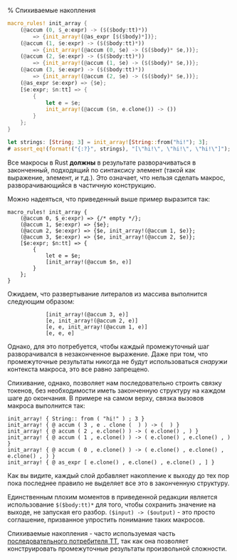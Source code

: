 % Спихиваемые накопления

```rust
macro_rules! init_array {
    (@accum (0, $_e:expr) -> ($($body:tt)*))
        => {init_array!(@as_expr [$($body)*])};
    (@accum (1, $e:expr) -> ($($body:tt)*))
        => {init_array!(@accum (0, $e) -> ($($body)* $e,))};
    (@accum (2, $e:expr) -> ($($body:tt)*))
        => {init_array!(@accum (1, $e) -> ($($body)* $e,))};
    (@accum (3, $e:expr) -> ($($body:tt)*))
        => {init_array!(@accum (2, $e) -> ($($body)* $e,))};
    (@as_expr $e:expr) => {$e};
    [$e:expr; $n:tt] => {
        {
            let e = $e;
            init_array!(@accum ($n, e.clone()) -> ())
        }
    };
}

let strings: [String; 3] = init_array![String::from("hi!"); 3];
# assert_eq!(format!("{:?}", strings), "[\"hi!\", \"hi!\", \"hi!\"]");
```

Все макросы в  Rust **должны** в результате разворачиваться в законченный, подходящий по синтаксису элемент (такой как выражение, элемент, *и т.д.*). Это означает, что нельзя сделать макрос, разворачивающийся в частичную конструкцию.

Можно надеяться, что приведенный выше пример выразится так:

```ignore
macro_rules! init_array {
    (@accum 0, $_e:expr) => {/* empty */};
    (@accum 1, $e:expr) => {$e};
    (@accum 2, $e:expr) => {$e, init_array!(@accum 1, $e)};
    (@accum 3, $e:expr) => {$e, init_array!(@accum 2, $e)};
    [$e:expr; $n:tt] => {
        {
            let e = $e;
            [init_array!(@accum $n, e)]
        }
    };
}
```

Ожидаем, что развертывание литералов из массива выполнится следующим образом:

```ignore
            [init_array!(@accum 3, e)]
            [e, init_array!(@accum 2, e)]
            [e, e, init_array!(@accum 1, e)]
            [e, e, e]
```

Однако, для это потребуется, чтобы каждый промежуточный шаг разворачивался в незаконченное выражение. Даже при том, что промежуточные результаты никогда не будут использоваться *снаружи* контекста макроса, это все равно запрещено.

Спихивание, однако, позволяет нам последовательно строить связку токенов, без необходимости иметь законченную структуру на каждом шаге до окончания. В примере на самом верху, связка вызовов макроса выполнится так:

```ignore
init_array! { String:: from ( "hi!" ) ; 3 }
init_array! { @ accum ( 3 , e . clone (  ) ) -> (  ) }
init_array! { @ accum ( 2 , e.clone() ) -> ( e.clone() , ) }
init_array! { @ accum ( 1 , e.clone() ) -> ( e.clone() , e.clone() , ) }
init_array! { @ accum ( 0 , e.clone() ) -> ( e.clone() , e.clone() , e.clone() , ) }
init_array! { @ as_expr [ e.clone() , e.clone() , e.clone() , ] }
```

Как вы видите, каждый слой добавляет накопление к выходу до тех пор пока последнее правило не выделяет все это в законченную структуру.

Единственным плохим моментов в приведенной редакции является использование `$($body:tt)*` для того, чтобы сохранить значение на выходе, не запуская его разбор. `($input) -> ($output)` - это просто соглашение, призванное упростить понимание таких макросов.

Спихиваемые накопления - часто используемая часть [последовательного потребителя TT](#incremental-tt-munchers), так как она позволяет конструировать промежуточные результаты произвольной сложности.
